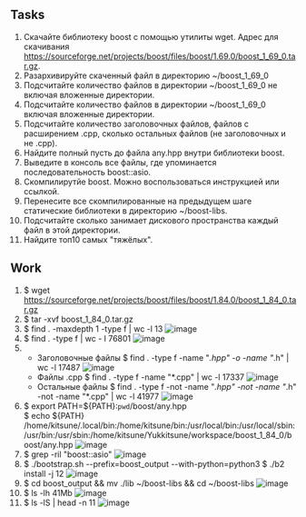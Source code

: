 ## Tasks
1. Скачайте библиотеку boost с помощью утилиты wget. Адрес для скачивания https://sourceforge.net/projects/boost/files/boost/1.69.0/boost_1_69_0.tar.gz.
2. Разархивируйте скаченный файл в директорию ~/boost_1_69_0
3. Подсчитайте количество файлов в директории ~/boost_1_69_0 не включая вложенные директории.
4. Подсчитайте количество файлов в директории ~/boost_1_69_0 включая вложенные директории.
5. Подсчитайте количество заголовочных файлов, файлов с расширением .cpp, сколько остальных файлов (не заголовочных и не .cpp).
6. Найдите полный пусть до файла any.hpp внутри библиотеки boost.
7. Выведите в консоль все файлы, где упоминается последовательность boost::asio.
8. Скомпилирутйе boost. Можно воспользоваться инструкцией или ссылкой.
9. Перенесите все скомпилированные на предыдущем шаге статические библиотеки в директорию ~/boost-libs.
10. Подсчитайте сколько занимает дискового пространства каждый файл в этой директории.
11. Найдите топ10 самых "тяжёлых".
## Work
1. $ wget https://sourceforge.net/projects/boost/files/boost/1.84.0/boost_1_84_0.tar.gz
2. $ tar -xvf boost_1_84_0.tar.gz  
3. $ find . -maxdepth 1 -type f | wc -l  13  ![image](https://github.com/Yukkitsune/lab01/assets/29312710/1ba1071e-ae05-49d9-9bd3-b3ee9c3289e4)
4. $ find . -type f | wc - l  76801  ![image](https://github.com/Yukkitsune/lab01/assets/29312710/eff0c687-8369-4de5-ac56-64d3468ccdc7)
5. 
   - Заголовочные файлы $ find . -type f -name "*.hpp" -o -name "*.h" | wc -l  17487  ![image](https://github.com/Yukkitsune/lab01/assets/29312710/0d715f7d-c288-4813-99bc-9a7e48ecfda0)
   - Файлы .cpp $ find . -type f -name "*.cpp" | wc -l  17337  ![image](https://github.com/Yukkitsune/lab01/assets/29312710/40f8b79e-19c4-4fb5-863c-9b3a0f9c09c4)
   - Остальные файлы $ find . -type f -not -name "*.hpp" -not -name "*.h" -not -name "*.cpp"  | wc -l  41977  ![image](https://github.com/Yukkitsune/lab01/assets/29312710/e1c8f036-6330-48cf-b614-5ebb1c3b68d0)
6. $ export PATH=${PATH}:`pwd`/boost/any.hpp  
   $ echo ${PATH}
   /home/kitsune/.local/bin:/home/kitsune/bin:/usr/local/bin:/usr/local/sbin:/usr/bin:/usr/sbin:/home/kitsune/Yukkitsune/workspace/boost_1_84_0/boost/any.hpp
   ![image](https://github.com/Yukkitsune/lab01/assets/29312710/4d44ea52-dd9c-49d9-97e6-8b812b3affc3)
7. $ grep -ril "boost::asio"
   ![image](https://github.com/Yukkitsune/lab01/assets/29312710/88840e7b-0dd4-4be2-b11e-318a4907dd2f)
8. $ ./bootstrap.sh --prefix=boost_output --with-python=python3
   $ ./b2 install -j 12
   ![image](https://github.com/Yukkitsune/lab01/assets/29312710/9ccc108a-65d7-46ca-946f-66af22c8dd5e)
9. $ cd boost_output &&  mv ./lib ~/boost-libs && cd ~/boost-libs
   ![image](https://github.com/Yukkitsune/lab01/assets/29312710/46aaa008-0980-4d7c-9c94-7e23bab8d8f8)
10. $ ls -lh  41Mb
    ![image](https://github.com/Yukkitsune/lab01/assets/29312710/17103682-32fc-4f4e-9af6-636aed1e4804)
11. $ ls -lS | head -n 11
    ![image](https://github.com/Yukkitsune/lab01/assets/29312710/d4aa4d7a-6a5c-4edc-9f76-d66870cabed1)

    
     

   

   

